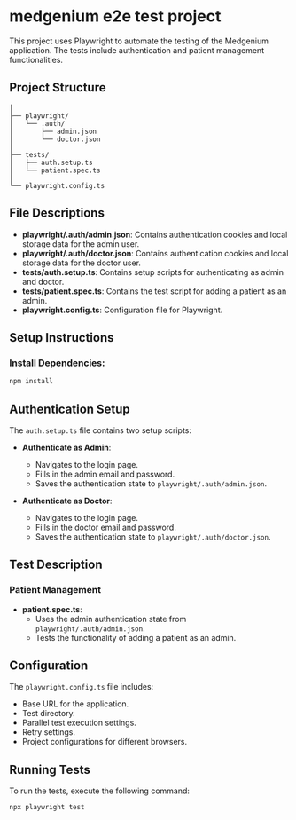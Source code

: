 
# medgenium e2e test project

This project uses Playwright to automate the testing of the Medgenium application. The tests include authentication and patient management functionalities.

## Project Structure

```
│
├── playwright/
│   └── .auth/
│       ├── admin.json
│       └── doctor.json
│
├── tests/
│   ├── auth.setup.ts
│   └── patient.spec.ts
│
└── playwright.config.ts
```

## File Descriptions

- **playwright/.auth/admin.json**: Contains authentication cookies and local storage data for the admin user.
- **playwright/.auth/doctor.json**: Contains authentication cookies and local storage data for the doctor user.
- **tests/auth.setup.ts**: Contains setup scripts for authenticating as admin and doctor.
- **tests/patient.spec.ts**: Contains the test script for adding a patient as an admin.
- **playwright.config.ts**: Configuration file for Playwright.

## Setup Instructions

### Install Dependencies:
```bash
npm install
```

## Authentication Setup

The `auth.setup.ts` file contains two setup scripts:

- **Authenticate as Admin**:
    - Navigates to the login page.
    - Fills in the admin email and password.
    - Saves the authentication state to `playwright/.auth/admin.json`.

- **Authenticate as Doctor**:
    - Navigates to the login page.
    - Fills in the doctor email and password.
    - Saves the authentication state to `playwright/.auth/doctor.json`.

## Test Description

### Patient Management

- **patient.spec.ts**:
    - Uses the admin authentication state from `playwright/.auth/admin.json`.
    - Tests the functionality of adding a patient as an admin.

## Configuration

The `playwright.config.ts` file includes:
- Base URL for the application.
- Test directory.
- Parallel test execution settings.
- Retry settings.
- Project configurations for different browsers.

## Running Tests

To run the tests, execute the following command:
```bash
npx playwright test
```

